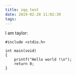 ```yaml
---
title: zqq test
date: 2019-02-20 11:02:39
tags:
---
```


I am taylor:  

```
#include <stdio.h>

int main(void)
{
	printf("Hello world !\n");
	return 0;
}
```

